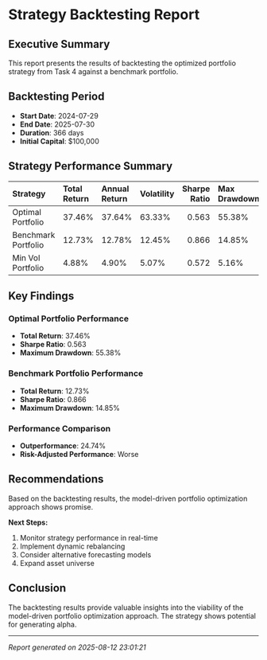 # Strategy Backtesting Report

## Executive Summary
This report presents the results of backtesting the optimized portfolio strategy from Task 4 against a benchmark portfolio.

## Backtesting Period
- **Start Date**: 2024-07-29
- **End Date**: 2025-07-30
- **Duration**: 366 days
- **Initial Capital**: $100,000

## Strategy Performance Summary

| Strategy            | Total Return   | Annual Return   | Volatility   |   Sharpe Ratio | Max Drawdown   | Final Value   |
|:--------------------|:---------------|:----------------|:-------------|---------------:|:---------------|:--------------|
| Optimal Portfolio   | 37.46%         | 37.64%          | 63.33%       |          0.563 | 55.38%         | $137,462      |
| Benchmark Portfolio | 12.73%         | 12.78%          | 12.45%       |          0.866 | 14.85%         | $112,726      |
| Min Vol Portfolio   | 4.88%          | 4.90%           | 5.07%        |          0.572 | 5.16%          | $104,882      |

## Key Findings

### Optimal Portfolio Performance
- **Total Return**: 37.46%
- **Sharpe Ratio**: 0.563
- **Maximum Drawdown**: 55.38%

### Benchmark Portfolio Performance
- **Total Return**: 12.73%
- **Sharpe Ratio**: 0.866
- **Maximum Drawdown**: 14.85%

### Performance Comparison
- **Outperformance**: 24.74%
- **Risk-Adjusted Performance**: Worse

## Recommendations

Based on the backtesting results, the model-driven portfolio optimization approach shows promise.

**Next Steps:**
1. Monitor strategy performance in real-time
2. Implement dynamic rebalancing
3. Consider alternative forecasting models
4. Expand asset universe

## Conclusion

The backtesting results provide valuable insights into the viability of the model-driven portfolio optimization approach. The strategy shows potential for generating alpha.

---
*Report generated on 2025-08-12 23:01:21*
